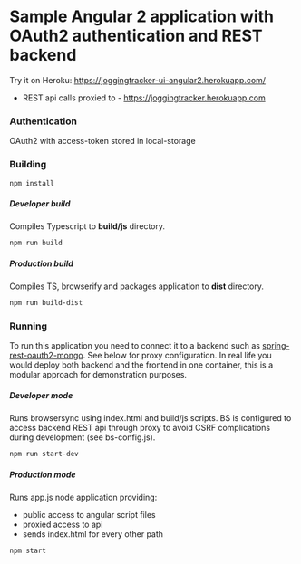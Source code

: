 # Sample Angular 2 application with OAuth2 authentication and REST backend

Try it on Heroku: https://joggingtracker-ui-angular2.herokuapp.com/ 
* REST api calls proxied to - https://joggingtracker.herokuapp.com

### Authentication
OAuth2 with access-token stored in local-storage

### Building

````sh
npm install
````

##### Developer build

Compiles Typescript to **build/js** directory.

````sh
npm run build
````

##### Production build

Compiles TS, browserify and packages application to **dist** directory.

````sh
npm run build-dist
````

### Running

To run this application you need to connect it to a backend such as [spring-rest-oauth2-mongo](https://github.com/selakavon/spring-rest-oauth2-mongo).
See below for proxy configuration. 
In real life you would deploy both backend and the frontend in one container, this is a modular approach for demonstration purposes.

##### Developer mode

Runs browsersync using index.html and build/js scripts.
BS is configured to access backend REST api through proxy to avoid CSRF complications during development (see bs-config.js).

````sh
npm run start-dev
````

##### Production mode

Runs app.js node application providing:
* public access to angular script files
* proxied access to api
* sends index.html for every other path

````sh
npm start
````
